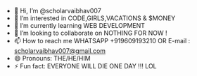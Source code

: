 - 👋 Hi, I’m @scholarvaibhav007
- 👀 I’m interested in CODE,GIRLS,VACATIONS & $MONEY
- 🌱 I’m currently learning WEB DEVELOPMENT
- 💞️ I’m looking to collaborate on NOTHING FOR NOW !      
- 📫 How to reach me WHATSAPP +919609193210 OR E-mail : scholarvaibhav007@gmail.com
- 😄 Pronouns: THE/HE/HIM
- ⚡ Fun fact: EVERYONE WILL DIE ONE DAY !!! LOL
<!---
scholarvaibhav007/scholarvaibhav007 is a ✨ special ✨ repository because its `README.md` (this file) appears on your GitHub profile.
You can click the Preview link to take a look at your changes.
--->
